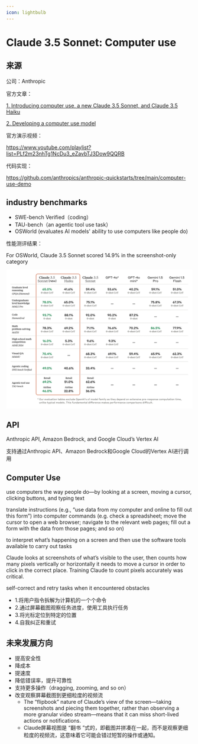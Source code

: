 ```yaml
---
icon: lightbulb
---
```

# Claude 3.5 Sonnet: Computer use
 
<!-- more -->
## 来源
公司：Anthropic

官方文章：

[1. Introducing computer use, a new Claude 3.5 Sonnet, and Claude 3.5 Haiku](https://www.anthropic.com/news/3-5-models-and-computer-use)

[2. Developing a computer use model](https://www.anthropic.com/news/developing-computer-use)

官方演示视频：

https://www.youtube.com/playlist?list=PLf2m23nhTg1NcDu3_eZavbTJ3Dow9QQRB

代码实现：

https://github.com/anthropics/anthropic-quickstarts/tree/main/computer-use-demo

## industry benchmarks
-  SWE-bench Verified（coding）
-  TAU-bench（an agentic tool use task）
-  OSWorld (evaluates AI models' ability to use computers like people do)
  
性能测评结果：

For OSWorld, Claude 3.5 Sonnet scored 14.9% in the screenshot-only category

![alt text](image-3.png)

## API
Anthropic API, Amazon Bedrock, and Google Cloud’s Vertex AI

支持通过Anthropic API、Amazon Bedrock和Google Cloud的Vertex AI进行调用
  


## Computer Use
use computers the way people do—by looking at a screen, moving a cursor, clicking buttons, and typing text

translate instructions (e.g., “use data from my computer and online to fill out this form”) into computer commands (e.g. check a spreadsheet; move the cursor to open a web browser; navigate to the relevant web pages; fill out a form with the data from those pages; and so on)

to interpret what’s happening on a screen and then use the software tools available to carry out tasks

Claude looks at screenshots of what’s visible to the user, then counts how many pixels vertically or horizontally it needs to move a cursor in order to click in the correct place. Training Claude to count pixels accurately was critical. 

self-correct and retry tasks when it encountered obstacles

- 1.将用户指令拆解为计算机的一个个命令
- 2.通过屏幕截图观察任务进度，使用工具执行任务
- 3.将光标定位到特定的位置
- 4.自我纠正和重试

## 未来发展方向
- 提高安全性
- 降成本
- 提速度
- 降低错误率，提升可靠性
- 支持更多操作（dragging, zooming, and so on）
- 改变观察屏幕截图到更细粒度的视频流
  - The “flipbook” nature of Claude’s view of the screen—taking screenshots and piecing them together, rather than observing a more granular video stream—means that it can miss short-lived actions or notifications.
  - Claude屏幕视图是 “翻书 ”式的，即截图并拼凑在一起，而不是观察更细粒度的视频流，这意味着它可能会错过短暂的操作或通知。